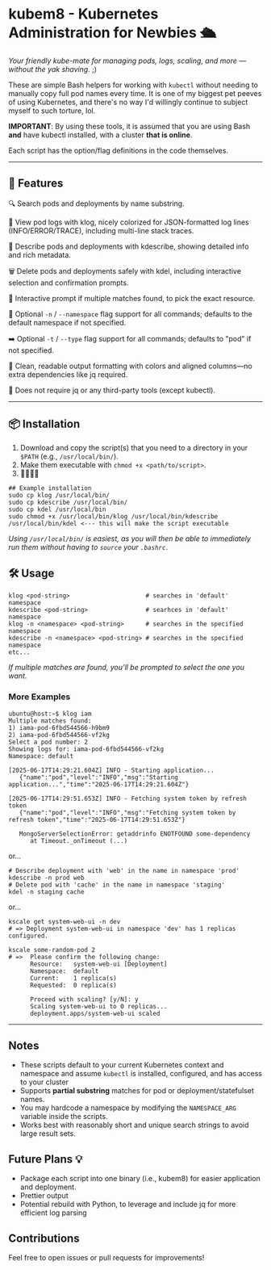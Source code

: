 # kubem8 - Kubernetes Administration for Newbies 🛳️
*Your friendly kube-mate for managing pods, logs, scaling, and more — without the yak shaving*. ;)

These are simple Bash helpers for working with `kubectl` without needing to manually copy full pod names every time. It is one of my biggest pet peeves of using Kubernetes, and there's no way I'd willingly continue to subject myself to such torture, lol.

**IMPORTANT**: By using these tools, it is assumed that you are using Bash **and** have kubectl installed, with a cluster **that is online**.

Each script has the option/flag definitions in the code themselves.

---

## 🧰 Features
🔍 Search pods and deployments by name substring.

🧾 View pod logs with klog, nicely colorized for JSON-formatted log lines (INFO/ERROR/TRACE), including multi-line stack traces.

📄 Describe pods and deployments with kdescribe, showing detailed info and rich metadata.

🗑️ Delete pods and deployments safely with kdel, including interactive selection and confirmation prompts.

🚀 Interactive prompt if multiple matches found, to pick the exact resource.

🧭 Optional `-n` / `--namespace` flag support for all commands; defaults to the default namespace if not specified.

➡️ Optional `-t` / `--type` flag support for all commands; defaults to "pod" if not specified.

🧼 Clean, readable output formatting with colors and aligned columns—no extra dependencies like jq required.

🚫 Does not require jq or any third-party tools (except kubectl).

---
## 📦 Installation
1. Download and copy the script(s) that you need to a directory in your `$PATH` (e.g., `/usr/local/bin/`).
2. Make them executable with `chmod +x <path/to/script>`.
3. 🏃🏽‍♂️💨
```
## Example installation
sudo cp klog /usr/local/bin/
sudo cp kdescribe /usr/local/bin/
sudo cp kdel /usr/local/bin
sudo chmod +x /usr/local/bin/klog /usr/local/bin/kdescribe /usr/local/bin/kdel <--- this will make the script executable
```
_Using `/usr/local/bin/` is easiest, as you will then be able to immediately run them without having to `source` your `.bashrc`_.

## 🛠️ Usage
```
klog <pod-string>                     # searches in 'default' namespace
kdescribe <pod-string>                # searhces in 'default' namespace
klog -n <namespace> <pod-string>      # searches in the specified namespace
kdescribe -n <namespace> <pod-string> # searches in the specified namespace
etc...
```
*If multiple matches are found, you’ll be prompted to select the one you want.*

### More Examples
```
ubuntu@host:~$ klog iam
Multiple matches found:
1) iama-pod-6fbd544566-h9bm9
2) iama-pod-6fbd544566-vf2kg
Select a pod number: 2
Showing logs for: iama-pod-6fbd544566-vf2kg
Namespace: default

[2025-06-17T14:29:21.604Z] INFO - Starting application...
   {"name":"pod","level":"INFO","msg":"Starting application...","time":"2025-06-17T14:29:21.604Z"}

[2025-06-17T14:29:51.653Z] INFO - Fetching system token by refresh token
   {"name":"pod","level":"INFO","msg":"Fetching system token by refresh token","time":"2025-06-17T14:29:51.653Z"}

   MongoServerSelectionError: getaddrinfo ENOTFOUND some-dependency
      at Timeout._onTimeout (...)
```
or...
```
# Describe deployment with 'web' in the name in namespace 'prod'
kdescribe -n prod web
# Delete pod with 'cache' in the name in namespace 'staging'
kdel -n staging cache
```
or...
```
kscale get system-web-ui -n dev
# => Deployment system-web-ui in namespace 'dev' has 1 replicas configured.

kscale some-random-pod 2
# =>  Please confirm the following change:
      Resource:   system-web-ui [Deployment]
      Namespace:  default
      Current:    1 replica(s)
      Requested:  0 replica(s)

      Proceed with scaling? [y/N]: y
      Scaling system-web-ui to 0 replicas...
      deployment.apps/system-web-ui scaled
```
---
## Notes
- These scripts default to your current Kubernetes context and namespace and assume `kubectl` is installed, configured, and has access to your cluster
- Supports **partial substring** matches for pod or deployment/statefulset names.
- You may hardcode a namespace by modifying the `NAMESPACE_ARG` variable inside the scripts.
- Works best with reasonably short and unique search strings to avoid large result sets.

## Future Plans 💡
- Package each script into one binary (i.e., kubem8) for easier application and deployment.
- Prettier output
- Potential rebuild with Python, to leverage and include jq for more efficient log parsing

## Contributions
Feel free to open issues or pull requests for improvements!

